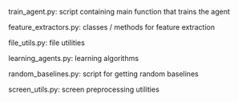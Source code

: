 train_agent.py: script containing main function that trains the agent

feature_extractors.py: classes / methods for feature extraction

file_utils.py: file utilities

learning_agents.py: learning algorithms

random_baselines.py: script for getting random baselines

screen_utils.py: screen preprocessing utilities

